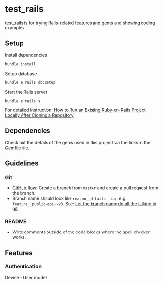 # test_rails

test_rails is for trying Rails-related features and gems and showing coding examples.

## Setup
Install dependencies
```bash
bundle install
```

Setup database
```bash
bundle e rails db:setup
```

Start the Rails server
```bash
bundle e rails s
```

For detailed instruction: [How to Run an Existing Ruby-on-Rails Project Locally After Cloning a Repository](https://medium.com/@michaelyanagi/how-to-run-an-existing-ruby-on-rails-project-after-cloning-a-repository-8535e4f14bc9)

## Dependencies

Check out the details of the gems used in this project via the links in the Gemfile file.

## Guidelines
### Git
* [GitHub flow](https://help.github.com/en/articles/github-flow): Create a branch from `master` and create a pull request from the branch.
* Branch name should look like `reason__details--tag`. e.g. `feature__public-api--v3`. See: [Let the branch name do all the talking in git](https://codeburst.io/let-the-branch-name-do-all-the-talking-in-git-e614ff85aa30)

### README
* Write comments outside of the code blocks where the spell checker works.

## Features
### Authentication
Devise - User model

